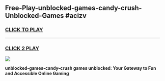 
## Free-Play-unblocked-games-candy-crush-Unblocked-Games #acizv
<h3>
<a href="https://news.freeplayer.one?title=unblocked-games-candy-crush&ref=8M">CLICK TO PLAY</a></h3>
<hr>

<h3>
<a href="https://news.freeplayer.one?title=unblocked-games-candy-crush&ref=8M">CLICK 2 PLAY</a>
  
</h3>

<a href="https://news.freeplayer.one?title=unblocked-games-candy-crush&ref=8M"><img src="https://clearcache.store/games.png"></a>


**unblocked-games-candy-crush games unblocked: Your Gateway to Fun and Accessible Online Gaming**
